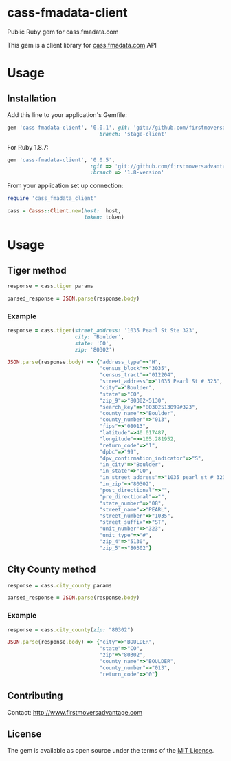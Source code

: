# cass-fmadata-client
Public Ruby gem for cass.fmadata.com

This gem is a client library for [cass.fmadata.com](cass.fmadata.com) API

# Usage

## Installation
Add this line to your application's Gemfile:

```ruby
gem 'cass-fmadata-client', '0.0.1', git: 'git://github.com/firstmoversadvantage/cass-fmadata-client.git',
                              branch: 'stage-client'
```

For Ruby 1.8.7:
```ruby
gem 'cass-fmadata-client', '0.0.5',
                           :git => 'git://github.com/firstmoversadvantage/cass-fmadata-client.git',
                           :branch => '1.8-version'
```

From your application set up connection:

```ruby
require 'cass_fmadata_client'

cass = Casss::Client.new(host:  host,
                         token: token)
```

# Usage

## Tiger method

```ruby
response = cass.tiger params

parsed_response = JSON.parse(response.body)
```

### Example

```ruby
response = cass.tiger(street_address: '1035 Pearl St Ste 323',
                      city: 'Boulder',
                      state: 'CO',
                      zip: '80302')

JSON.parse(response.body) => {"address_type"=>"H",
                              "census_block"=>"3035",
                              "census_tract"=>"012204",
                              "street_address"=>"1035 Pearl St # 323",
                              "city"=>"Boulder",
                              "state"=>"CO",
                              "zip_9"=>"80302-5130",
                              "search_key"=>"80302513099#323",
                              "county_name"=>"Boulder",
                              "county_number"=>"013",
                              "fips"=>"08013",
                              "latitude"=>40.017487,
                              "longitude"=>-105.281952,
                              "return_code"=>"1",
                              "dpbc"=>"99",
                              "dpv_confirmation_indicator"=>"S",
                              "in_city"=>"Boulder",
                              "in_state"=>"CO",
                              "in_street_address"=>"1035 pearl st # 323",
                              "in_zip"=>"80302",
                              "post_directional"=>"",
                              "pre_directional"=>"",
                              "state_number"=>"08",
                              "street_name"=>"PEARL",
                              "street_number"=>"1035",
                              "street_suffix"=>"ST",
                              "unit_number"=>"323",
                              "unit_type"=>"#",
                              "zip_4"=>"5130",
                              "zip_5"=>"80302"}
```

## City County method

```ruby
response = cass.city_county params

parsed_response = JSON.parse(response.body)
```

### Example

```ruby
response = cass.city_county(zip: "80302")

JSON.parse(response.body) => {"city"=>"BOULDER",
                              "state"=>"CO",
                              "zip"=>"80302",
                              "county_name"=>"BOULDER",
                              "county_number"=>"013",
                              "return_code"=>"0"}
```

## Contributing
Contact: http://www.firstmoversadvantage.com

## License
The gem is available as open source under the terms of the [MIT License](http://opensource.org/licenses/MIT).